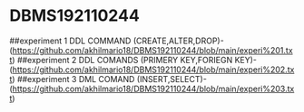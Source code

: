 # DBMS192110244
##experiment 1
DDL COMMAND (CREATE,ALTER,DROP)-(https://github.com/akhilmario18/DBMS192110244/blob/main/experi%201.txt)
##experiment 2
DDL COMANDS (PRIMERY KEY,FORIEGN KEY)-(https://github.com/akhilmario18/DBMS192110244/blob/main/experi%202.txt)
##experiment 3
DML COMAND (INSERT,SELECT)-(https://github.com/akhilmario18/DBMS192110244/blob/main/experi%203.txt)
